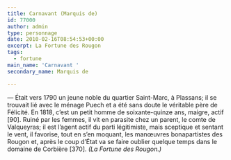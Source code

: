 ```yaml
---
title: Carnavant (Marquis de)
id: 77000
author: admin
type: personnage
date: 2010-02-16T08:54:53+00:00
excerpt: La Fortune des Rougon
tags:
  - fortune
main_name: 'Carnavant '
secondary_name: Marquis de

---
```

— Était vers 1790 un jeune noble du quartier Saint-Marc, à Plassans; il se trouvait lié avec le ménage Puech et a été sans doute le véritable père de Félicité. En 1818, c&rsquo;est un petit homme de soixante-quinze ans, maigre, actif [90]. Ruiné par les femmes, il vit en parasite chez un parent, le comte de Valqueyras; il est l&rsquo;agent actif du parti légitimiste, mais sceptique et sentant le vent, il favorise, tout en s&rsquo;en moquant, les manœuvres bonapartistes des Rougon et, après le coup d&rsquo;État va se faire oublier quelque temps dans le domaine de Corbière [370]. _(La Fortune des Rougon.)_